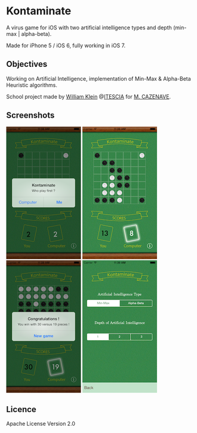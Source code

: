 Kontaminate
====================

A virus game for iOS with two artificial intelligence types and depth (min-max | alpha-beta).

Made for iPhone 5 / iOS 6, fully working in iOS 7.

Objectives
---------------------

Working on Artificial Intelligence, implementation of Min-Max & Alpha-Beta Heuristic algorithms.

School project made by [William Klein](http://www.williamklein.name "William Klein") @[ITESCIA](http://www.itescia.fr/ "ITESCIA") for [M. CAZENAVE](https://www.linkedin.com/profile/view?id=52600480&locale=fr_FR&trk=tyah&trkInfo=tarId%3A1395744492492%2Ctas%3Acazenave%2Cidx%3A1-1-1 "ITESCIA").

Screenshots
---------------------
![Home](screenshot_1.png "Home")
![Game](screenshot_2.png "Game")
![End](screenshot_3.png "End")
![AI Parameters](screenshot_4.png "AI Parameters")

Licence
----------------------
Apache License Version 2.0